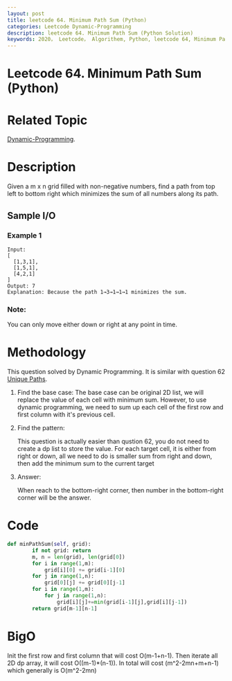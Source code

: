 ```yaml
---
layout: post
title: leetcode 64. Minimum Path Sum (Python)
categories: Leetcode Dynamic-Programming
description: leetcode 64. Minimum Path Sum (Python Solution)
keywords: 2020， Leetcode， Algorithem, Python, leetcode 64, Minimum Path Sum, zhenyu
---
```


# Leetcode 64. Minimum Path Sum (Python)

# Related Topic
<a href="/categories/#Dynamic-Programming" target="_blank"> Dynamic-Programming</a>.

# Description
Given a m x n grid filled with non-negative numbers, find a path from top left to bottom right which minimizes the sum of all numbers along its path.

## Sample I/O
### Example 1
```
Input:
[
  [1,3,1],
  [1,5,1],
  [4,2,1]
]
Output: 7
Explanation: Because the path 1→3→1→1→1 minimizes the sum.
```

### Note:
You can only move either down or right at any point in time.

# Methodology
This question solved by Dynamic Programming. It is similar with question 62 <a href="https://leetcode.com/problems/unique-paths-ii/" target="_blank">Unique Paths</a>.

1. Find the base case:
   The base case can be original 2D list, we will replace the value of each cell with minimum sum.
   However, to use dynamic programming, we need to sum up each cell of the first row and first column with it's previous cell.
   

2. Find the pattern:
   
   This question is actually easier than qustion 62, you do not need to create a dp list to store the value. 
   For each target cell, it is either from right or down, all we need to do is smaller sum from right and down, then add the minimum sum to the current target
   

3. Answer:
   
   When reach to the bottom-right corner, then number in the bottom-right corner will be the answer.

# Code
```python
def minPathSum(self, grid):
        if not grid: return
        m, n = len(grid), len(grid[0])
        for i in range(1,m):
            grid[i][0] += grid[i-1][0]
        for j in range(1,n):
            grid[0][j] += grid[0][j-1]
        for i in range(1,m):
            for j in range(1,n):
                grid[i][j]+=min(grid[i-1][j],grid[i][j-1])
        return grid[m-1][n-1]
```

# BigO
Init the first row and first column that will cost O(m-1+n-1). Then iterate all 2D dp array, it will cost O((m-1)*(n-1)). In total will cost (m^2-2mn+m+n-1) which generally is O(m^2-2mn)


